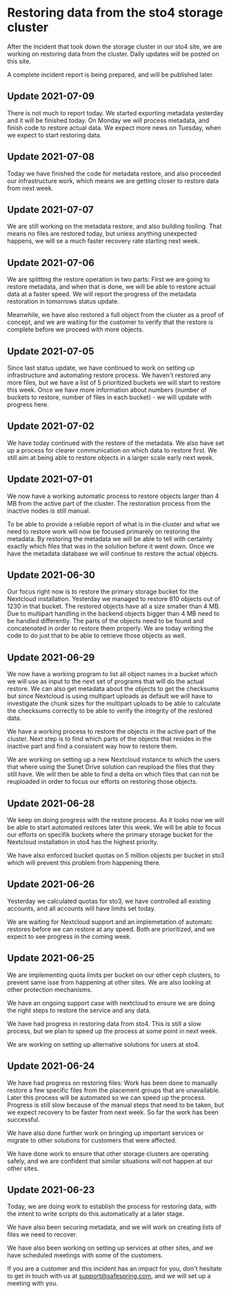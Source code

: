 # Restoring data from the sto4 storage cluster

After the incident that took down the storage cluster in our sto4 site, we are working on restoring data from the cluster. Daily updates will be posted on this site.

A complete incident report is being prepared, and will be published later.

## Update 2021-07-09

There is not much to report today. We started exporting metadata yesterday and it will be finished today. On Monday we will process metadata, and finish code to restore actual data. We expect more news on Tuesday, when we expect to start restoring data.

## Update 2021-07-08

Today we have finished the code for metadata restore, and also proceeded our infrastructure work, which means we are getting closer to restore data from next week.

## Update 2021-07-07

We are still working on the metadata restore, and also building tooling. That means no files are restored today, but unless anything unexpected happens, we will se a much faster recovery rate starting next week. 

## Update 2021-07-06

We are splitting the restore operation in two parts: First we are going to restore metadata, and when that is done, we will be able to restore actual data at a faster speed. We will report the progress of the metadata restoration in tomorrows status update.

Meanwhile, we have also restored a full object from the cluster as a proof of concept, and we are waiting for the customer to verify that the restore is complete before we proceed with more objects.

## Update 2021-07-05

Since last status update, we have continued to work on setting up infrastructure and automating restore process. We haven't restored any more files, but we have a list of 5 prioritized buckets we will start to restore this week. Once we have more information about numbers (number of buckets to restore, number of files in each bucket) - we will update with progress here.

## Update 2021-07-02
We have today continued with the restore of the metadata. We also have set up a process for clearer communication on which data to restore first. We still aim at being able to restore objects in a larger scale early next week.


## Update 2021-07-01
We now have a working automatic process to restore objects larger than 4 MB from the active part of the cluster. The restoration process from the inactive nodes is still manual.

To be able to provide a reliable report of what is in the cluster and what we need to restore work will now be focused primarely on restoring the metadata. By restoring the metadata we will be able to tell with certainty exactly which files that was in the solution before it went down. Once we have the metadata database we will continue to restore the actual objects.


## Update 2021-06-30
Our focus right now is to restore the primary storage bucket for the Nextcloud installation. Yesterday we managed to restore 810 objects out of 1230 in that bucket. The restored objects have all a size smaller than 4 MB. Due to multipart handling in the backend objects bigger than 4 MB need to be handled differently. The parts of the objects need to be found and concatenated in order to restore them properly. We are today writing the code to do just that to be able to retrieve those objects as well.


## Update 2021-06-29
We now have a working program to list all object names in a bucket which we will use as
input to the next set of programs that will do the actual restore. We can also get metadata about the objects to get the checksums but since Nextcloud is using multipart uploads as default we will have to investigate the chunk sizes for the multipart uploads to be able to calculate the checksums correctly to be able to verify the integrity of the restored data.

We have a working process to restore the objects in the active part of the cluster. Next step is to find which parts of the objects that resides in the inactive part and find a consistent way how to restore them.

We are working on setting up a new Nextcloud instance to which the users that where using the Sunet Drive solution can reupload the files that they still have. We will then be able to find a delta on which files that can not be reuploaded in order to focus our efforts on restoring those objects.


## Update 2021-06-28
We keep on doing progress with the restore process. As it looks now we will be able to start automated restores later this week. We will be able to focus our efforts on specifik buckets where the primary storage bucket for the Nextcloud installation in sto4 has the highest priority.

We have also enforced bucket quotas on 5 million objects per bucket in sto3 which will prevent this problem from happening there.

## Update 2021-06-26

Yesterday we calculated quotas for sto3, we have controlled all existing
accounts, and all accounts will have limits set today.

We are waiting for Nextcloud support and an implemetation of automatc restores
before we can restore at any speed. Both are prioritized, and we expect to see
progress in the coming week.

## Update 2021-06-25

We are implementing quota limits per bucket on our other ceph clusters, to
prevent same isse from happening at other sites. We are also looking at other
protection mechanisms.

We have an ongoing support case with nextcloud to ensure we are doing the right
steps to restore the service and any data.

We have had progress in restoring data from sto4. This is still a slow process,
but we plan to speed up the process at some point in next week. 

We are working on setting up alternative solutions for users at sto4. 
 
## Update 2021-06-24

We have had progress on restoring files: Work has been done to manually restore a few specific files from the placement groups that are unavailable. Later this process will be automated so we can speed up the process. Progress is still slow because of the manual steps that need to be taken, but we expect recovery to be faster from next week. So far the work has been successful.

We have also done further work on bringing up important services or migrate to other solutions for customers that were affected.

We have done work to ensure that other storage clusters are operating safely, and we are confident that similar situations will not happen at our other sites.

## Update 2021-06-23

Today, we are doing work to establish the process for restoring data, with the intent to write scripts do this automatically at a later stage.

We have also been securing metadata, and we will work on creating lists of files we need to recover.

We have also been working on setting up services at other sites, and we have scheduled meetings with some of the customers. 

If you are a customer and this incident has an impact for you, don't hesitate to get in touch with us at support@safespring.com, and we will set up a meeting with you.
